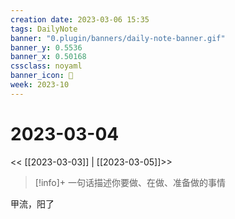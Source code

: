 ```yaml
---
creation date: 2023-03-06 15:35
tags: DailyNote
banner: "0.plugin/banners/daily-note-banner.gif"
banner_y: 0.5536
banner_x: 0.50168
cssclass: noyaml
banner_icon: 💌
week: 2023-10
---
```


# 2023-03-04

<< [[2023-03-03]] | [[2023-03-05]]>>


> [!info]+ 一句话描述你要做、在做、准备做的事情
> 

甲流，阳了
